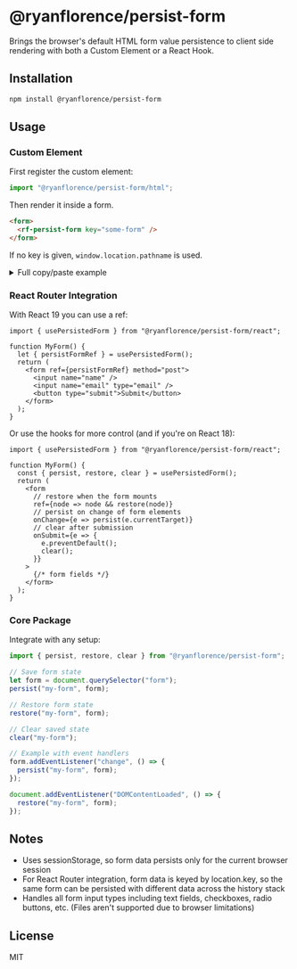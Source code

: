 # @ryanflorence/persist-form

Brings the browser's default HTML form value persistence to client side rendering with both a Custom Element or a React Hook.

## Installation

```bash
npm install @ryanflorence/persist-form
```

## Usage

### Custom Element

First register the custom element:

```ts
import "@ryanflorence/persist-form/html";
```

Then render it inside a form.

```html
<form>
  <rf-persist-form key="some-form" />
</form>
```

If no key is given, `window.location.pathname` is used.

<details>
<summary>Full copy/paste example</summary>

```html
<html>
  <body>
    <button>Toggle form</button>

    <div id="target"></div>

    <template id="my-form">
      <form method="post" class="login-form">
        <!-- rendering this persists the form across attach/detach -->
        <rf-persist-form key="login" />

        <input name="name" />
        <input name="email" type="email" />
        <button type="submit">Submit</button>
      </form>
    </template>

    <script type="module">
      // import the custom element
      import "https://esm.sh/@ryanflorence/persist-form/html.js";

      // some silly stuff to attach/detach a form from the dom to see it restore
      document.querySelector("button").addEventListener("click", () => {
        let target = document.querySelector("#target");
        let form = document.querySelector(".login-form");
        if (form) {
          target.removeChild(form);
        } else {
          target.appendChild(
            document.querySelector("#my-form").content.cloneNode(true),
          );
        }
      });
    </script>
  </body>
</html>
```

</details>

### React Router Integration

With React 19 you can use a ref:

```tsx
import { usePersistedForm } from "@ryanflorence/persist-form/react";

function MyForm() {
  let { persistFormRef } = usePersistedForm();
  return (
    <form ref={persistFormRef} method="post">
      <input name="name" />
      <input name="email" type="email" />
      <button type="submit">Submit</button>
    </form>
  );
}
```

Or use the hooks for more control (and if you're on React 18):

```tsx
import { usePersistedForm } from "@ryanflorence/persist-form/react";

function MyForm() {
  const { persist, restore, clear } = usePersistedForm();
  return (
    <form
      // restore when the form mounts
      ref={node => node && restore(node)}
      // persist on change of form elements
      onChange={e => persist(e.currentTarget)}
      // clear after submission
      onSubmit={e => {
        e.preventDefault();
        clear();
      }}
    >
      {/* form fields */}
    </form>
  );
}
```

### Core Package

Integrate with any setup:

```ts
import { persist, restore, clear } from "@ryanflorence/persist-form";

// Save form state
let form = document.querySelector("form");
persist("my-form", form);

// Restore form state
restore("my-form", form);

// Clear saved state
clear("my-form");

// Example with event handlers
form.addEventListener("change", () => {
  persist("my-form", form);
});

document.addEventListener("DOMContentLoaded", () => {
  restore("my-form", form);
});
```

## Notes

- Uses sessionStorage, so form data persists only for the current browser session
- For React Router integration, form data is keyed by location.key, so the same form can be persisted with different data across the history stack
- Handles all form input types including text fields, checkboxes, radio buttons, etc. (Files aren't supported due to browser limitations)

## License

MIT
